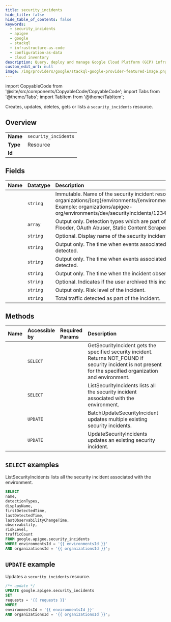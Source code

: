 ```yaml
---
title: security_incidents
hide_title: false
hide_table_of_contents: false
keywords:
  - security_incidents
  - apigee
  - google
  - stackql
  - infrastructure-as-code
  - configuration-as-data
  - cloud inventory
description: Query, deploy and manage Google Cloud Platform (GCP) infrastructure and resources using SQL
custom_edit_url: null
image: /img/providers/google/stackql-google-provider-featured-image.png
---
```


import CopyableCode from '@site/src/components/CopyableCode/CopyableCode';
import Tabs from '@theme/Tabs';
import TabItem from '@theme/TabItem';

Creates, updates, deletes, gets or lists a <code>security_incidents</code> resource.

## Overview
<table><tbody>
<tr><td><b>Name</b></td><td><code>security_incidents</code></td></tr>
<tr><td><b>Type</b></td><td>Resource</td></tr>
<tr><td><b>Id</b></td><td><CopyableCode code="google.apigee.security_incidents" /></td></tr>
</tbody></table>

## Fields
| Name | Datatype | Description |
|:-----|:---------|:------------|
| <CopyableCode code="name" /> | `string` | Immutable. Name of the security incident resource. Format: organizations/{org}/environments/{environment}/securityIncidents/{incident} Example: organizations/apigee-org/environments/dev/securityIncidents/1234-5678-9101-1111 |
| <CopyableCode code="detectionTypes" /> | `array` | Output only. Detection types which are part of the incident. Examples: Flooder, OAuth Abuser, Static Content Scraper, Anomaly Detection. |
| <CopyableCode code="displayName" /> | `string` | Optional. Display name of the security incident. |
| <CopyableCode code="firstDetectedTime" /> | `string` | Output only. The time when events associated with the incident were first detected. |
| <CopyableCode code="lastDetectedTime" /> | `string` | Output only. The time when events associated with the incident were last detected. |
| <CopyableCode code="lastObservabilityChangeTime" /> | `string` | Output only. The time when the incident observability was last changed. |
| <CopyableCode code="observability" /> | `string` | Optional. Indicates if the user archived this incident. |
| <CopyableCode code="riskLevel" /> | `string` | Output only. Risk level of the incident. |
| <CopyableCode code="trafficCount" /> | `string` | Total traffic detected as part of the incident. |

## Methods
| Name | Accessible by | Required Params | Description |
|:-----|:--------------|:----------------|:------------|
| <CopyableCode code="organizations_environments_security_incidents_get" /> | `SELECT` | <CopyableCode code="environmentsId, organizationsId, securityIncidentsId" /> | GetSecurityIncident gets the specified security incident. Returns NOT_FOUND if security incident is not present for the specified organization and environment. |
| <CopyableCode code="organizations_environments_security_incidents_list" /> | `SELECT` | <CopyableCode code="environmentsId, organizationsId" /> | ListSecurityIncidents lists all the security incident associated with the environment. |
| <CopyableCode code="organizations_environments_security_incidents_batch_update" /> | `UPDATE` | <CopyableCode code="environmentsId, organizationsId" /> | BatchUpdateSecurityIncident updates multiple existing security incidents. |
| <CopyableCode code="organizations_environments_security_incidents_patch" /> | `UPDATE` | <CopyableCode code="environmentsId, organizationsId, securityIncidentsId" /> | UpdateSecurityIncidents updates an existing security incident. |

## `SELECT` examples

ListSecurityIncidents lists all the security incident associated with the environment.

```sql
SELECT
name,
detectionTypes,
displayName,
firstDetectedTime,
lastDetectedTime,
lastObservabilityChangeTime,
observability,
riskLevel,
trafficCount
FROM google.apigee.security_incidents
WHERE environmentsId = '{{ environmentsId }}'
AND organizationsId = '{{ organizationsId }}';
```

## `UPDATE` example

Updates a <code>security_incidents</code> resource.

```sql
/*+ update */
UPDATE google.apigee.security_incidents
SET 
requests = '{{ requests }}'
WHERE 
environmentsId = '{{ environmentsId }}'
AND organizationsId = '{{ organizationsId }}';
```
